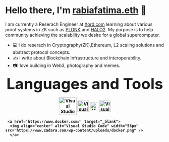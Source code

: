 # **Hello there, I'm** [rabiafatima.eth](https://twitter.com/rabiaf183) 👋

I am currently a Reserach Engineer at [Xord.com](https://xord.com) learning about various proof systems in ZK such as [PLONK](https://github.com/dusk-network/plonk) and [HALO2](https://github.com/zcash/halo2).
My purpose is to help community achieving the scalability we desire for a global supercomputer.

- 💻 I do reserach in Cryptography(ZK),Ethereum, L2 scaling solutions and abstract protocol concepts.
- ✍️  I write about Blockchain Infrastructure and interoperability.
- 📷I love building in Web3, photography and memes.

<p align="center">
<b> <font size="+8">Languages and Tools</font>
</p>
  <p align="center">
      </a>
     <a href='https://developer.mozilla.org/en-US/docs/Web/JavaScript' target="_blank">
      <img align="center" alt="Visual Studio Code" width="56px" src="https://www.w3schools.com/whatis/img_js.png" />
    </a>
     <a href='https://docs.soliditylang.org/en/v0.8.10/' target="_blank">
      <img align="center" alt="Visual Studio Code" width="36px" src="https://docs.soliditylang.org/en/v0.8.18/_static/logo.svg" />
    </a>
  
  <a href='https://ethereum.org/en/developers/docs/' target="_blank">
      <img align="center" alt="Visual Studio Code" width="26px" src="https://upload.wikimedia.org/wikipedia/commons/thumb/0/05/Ethereum_logo_2014.svg/1257px-Ethereum_logo_2014.svg.png" />
    </a>
  <a href='https://www.rust-lang.org/' target="_blank">
      <img align="center" alt="Visual Studio Code" width="36px" src="https://upload.wikimedia.org/wikipedia/commons/thumb/d/d5/Rust_programming_language_black_logo.svg/800px-Rust_programming_language_black_logo.svg.png" />
    </a>
  
     <a href='https://www.docker.com/' target="_blank">
      <img align="center" alt="Visual Studio Code" width="56px" src="https://www.zadara.com/wp-content/uploads/docker.png" />
      </a>
  
  

  
    
     
    
  

    
    
